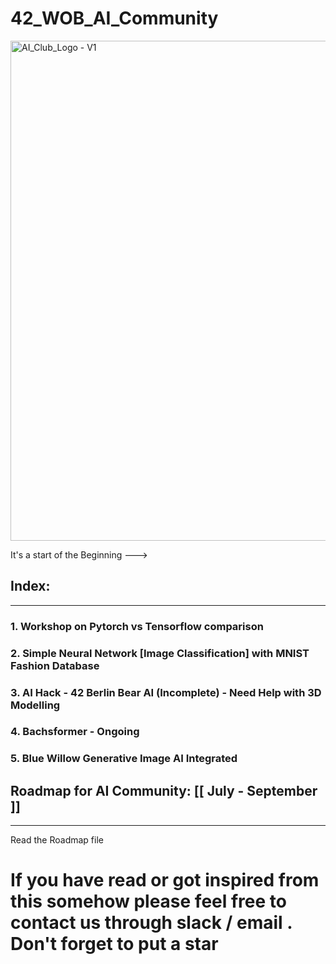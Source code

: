 # 42_WOB_AI_Community
<img src="https://github.com/mdabir1203/42_WOB_AI_Community/assets/66947064/df2f3443-f549-480f-b079-113b0154b6fc" alt="AI_Club_Logo - V1" style="width: 800px;">


It's a start of the Beginning --->

## Index:
-------------------------------------------------------------------------------------------------------------------------------------------------------------------------------------------------
### 1. Workshop on Pytorch vs Tensorflow comparison  
### 2. Simple Neural Network [Image Classification] with MNIST Fashion Database 
### 3. AI Hack - 42 Berlin Bear AI (Incomplete) - Need Help with 3D Modelling 
### 4. Bachsformer - Ongoing
### 5. Blue Willow Generative Image AI Integrated
   
## Roadmap for AI Community: [[ July - September ]]
----------------------------------------------------------------------------------------------------------------------------------------------------------------------------------------

Read the Roadmap file


# If you have read or got inspired from this somehow please feel free to contact us through slack / email .  Don't forget to put a star 
